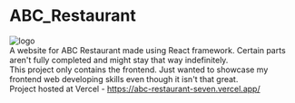 # ABC_Restaurant
![logo](https://github.com/user-attachments/assets/cd9813d2-2152-4dc6-93ae-0c9821f56d84)
<br />
A website for ABC Restaurant made using React framework. Certain parts aren't fully completed and might stay that way indefinitely.
<br />
This project only contains the frontend. Just wanted to showcase my frontend web developing skills even though it isn't that great.
<br />
Project hosted at Vercel - https://abc-restaurant-seven.vercel.app/
